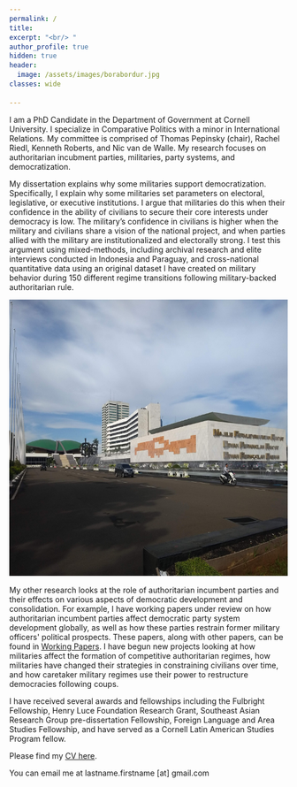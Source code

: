 ```yaml
---
permalink: /
title: 
excerpt: "<br/> "
author_profile: true
hidden: true
header:
  image: /assets/images/borabordur.jpg
classes: wide
  
---
```

I am a PhD Candidate in the Department of Government at Cornell University. I specialize in Comparative Politics with a minor in International Relations. My committee is comprised of Thomas Pepinsky (chair), Rachel Riedl, Kenneth Roberts, and Nic van de Walle. My research focuses on authoritarian incubment parties, militaries, party systems, and democratization.  


My dissertation explains why some militaries support democratization. Specifically, I explain why some militaries set parameters on electoral, legislative, or executive institutions. I argue that militaries do this when their confidence in the ability of civilians to secure their core interests under democracy is low. The military’s confidence in civilians is higher when the military and civilians share a vision of the national project, and when parties allied with the military are institutionalized and electorally strong. I test this argument using mixed-methods, including archival research and elite interviews conducted in Indonesia and Paraguay, and cross-national quantitative data using an original dataset I have created on military behavior during 150 different regime transitions following military-backed authoritarian rule. 

<img src="/assets/images/fieldwork1.jpg" height="500" width="1000">

My other research looks at the role of authoritarian incumbent parties and their effects on various aspects of democratic development and consolidation. For example, I have working papers under review on how authoritarian incumbent parties affect democratic party system development globally, as well as how these parties restrain former military officers' political prospects. These papers, along with other papers, can be found in [Working Papers](https://dsself.github.io/workingpapers/). I have begun new projects looking at how militaries affect the formation of competitive authoritarian regimes, how militaries have changed their strategies in constraining civilians over time, and how caretaker military regimes use their power to restructure democracies following coups. 

I have received several awards and fellowships including the Fulbright Fellowship, Henry Luce Foundation Research Grant, Southeast Asian Research Group pre-dissertation Fellowship, Foreign Language and Area Studies Fellowship, and have served as a Cornell Latin American Studies Program fellow. 

Please find my [CV here](/assets/files/CurrentCV.pdf). 

You can email me at lastname.firstname [at] gmail.com
